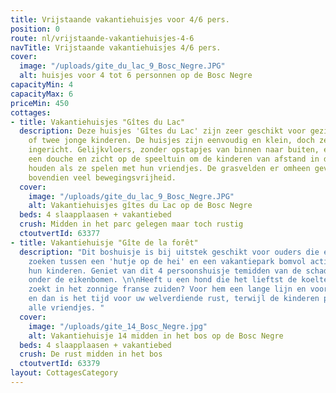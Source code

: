 ```yaml
---
title: Vrijstaande vakantiehuisjes voor 4/6 pers.
position: 0
route: nl/vrijstaande-vakantiehuisjes-4-6
navTitle: Vrijstaande vakantiehuisjes 4/6 pers.
cover:
  image: "/uploads/gite_du_lac_9_Bosc_Negre.JPG"
  alt: huisjes voor 4 tot 6 personnen op de Bosc Negre
capacityMin: 4
capacityMax: 6
priceMin: 450
cottages:
- title: Vakantiehuisjes "Gîtes du Lac"
  description: Deze huisjes 'Gîtes du Lac' zijn zeer geschikt voor gezinnen met één
    of twee jonge kinderen. De huisjes zijn eenvoudig en klein, doch zeer praktisch
    ingericht. Gelijkvloers, zonder opstapjes van binnen naar buiten, een bad ipv
    een douche en zicht op de speeltuin om de kinderen van afstand in de gaten te
    houden als ze spelen met hun vriendjes. De grasvelden er omheen geven de kleinsten
    bovendien veel bewegingsvrijheid.
  cover:
    image: "/uploads/gite_du_lac_9_Bosc_Negre.JPG"
    alt: Vakantiehuisjes gîtes du Lac op de Bosc Negre
  beds: 4 slaapplaasen + vakantiebed
  crush: Midden in het parc gelegen maar toch rustig
  ctoutvertId: 63377
- title: Vakantiehuisje "Gîte de la forêt"
  description: "Dit boshuisje is bij uitstek geschikt voor ouders die een compromis
    zoeken tussen een 'hutje op de hei' en een vakantiepark bomvol activiteiten voor
    hun kinderen. Geniet van dit 4 persoonshuisje temidden van de schaduwrijke plekken
    onder de eikenbomen. \n\nHeeft u een hond die het lieftst de koelte van de bomen
    zoekt in het zonnige franse zuiden? Voor hem een lange lijn en voor u een hangmat
    en dan is het tijd voor uw welverdiende rust, terwijl de kinderen profiteren van
    alle vriendjes. "
  cover:
    image: "/uploads/gite_14_Bosc_Negre.jpg"
    alt: Vakantiehuisje 14 midden in het bos op de Bosc Negre
  beds: 4 slaapplaasen + vakantiebed
  crush: De rust midden in het bos
  ctoutvertId: 63379
layout: CottagesCategory
---
```


